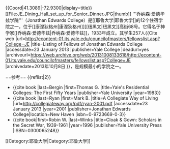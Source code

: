{{Coord|41.3089|-72.9300|display=title}}
[[File:JE_Dining_Hall_set_up_for_Senior_Dinner.JPG|thumb]]
'''乔纳森·爱德华兹学院'''（Jonathan Edwards College）是[[耶鲁大学|耶鲁大学]]的12个住宿学院之一，位于[[康涅狄格州|康涅狄格州]][[纽黑文|纽黑文]]高街68号。它得名于神学家[[乔纳森·爱德华兹|乔纳森·爱德华兹]]，1933年成立。其学生257人<ref>{{Cite web |url=http://econtent-01.its.yale.edu/councilofmasters/fellowslist.asp?College=JE |title=Listing of Fellows of Jonathan Edwards College |accessdate=23 January 2013 |publisher=Yale College |deadurl=yes |archiveurl=https://web.archive.org/web/20131008133618/http://econtent-01.its.yale.edu/councilofmasters/fellowslist.asp?College=JE |archivedate=2013年10月8日 }}</ref>，是规模最小的学院之一。

==参考==
{{reflist|2}}
* {{cite book |last=Bergin |first=Thomas G. |title=Yale's Residential Colleges: The First Fifty Years |publisher=Yale University |year=1983}}
* {{cite book |last=Ryan |first=Mark B. |title=A Collegiate Way of Living |url=http://collegiateway.org/pdf/ryan-2001.pdf |accessdate=23 January 2013 |year=2001 |publisher=Jonathan Edwards College|location=New Haven |isbn=0-9723669-0-3}}
* {{cite book|first=Robin W. |last=Winks |title=Cloak & Gown: Scholars in the Secret War, 1939-1961 |year=1996 |publisher=Yale University Press |ISBN=0300065248}}

[[Category:耶鲁大学|Category:耶鲁大学]]
